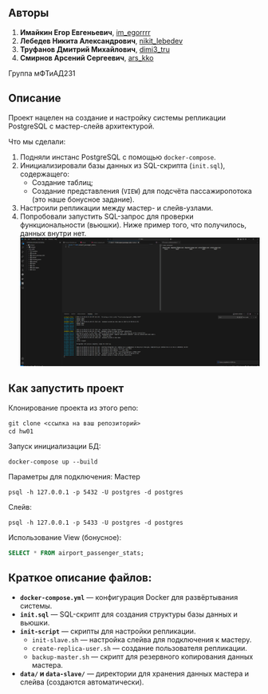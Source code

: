 ## Авторы
1. **Имайкин Егор Евгеньевич**, [im_egorrrr](https://t.me/im_egorrrr)
2. **Лебедев Никита Александрович**, [nikit_lebedev](https://t.me/nikit_lebedev)
3. **Труфанов Дмитрий Михайлович**, [dimi3_tru](https://t.me/dimi3_tru)
4. **Смирнов Арсений Сергеевич**, [ars_kko](https://t.me/ars_kko)

Группа мФТиАД231

## Описание
Проект нацелен на создание и настройку системы репликации PostgreSQL с мастер-слейв архитектурой. 

Что мы сделали:
1. Подняли инстанс PostgreSQL с помощью `docker-compose`.
2. Инициализировали базы данных из SQL-скрипта (`init.sql`), содержащего:
   - Создание таблиц;
   - Создание представления (`VIEW`) для подсчёта пассажиропотока (это наше бонусное задание).
3. Настроили репликации между мастер- и слейв-узлами.
4. Попробовали запустить SQL-запрос для проверки функциональности (вьюшки). Ниже пример того, что получилось, данных внутри нет.
![alt text](image-1.png)

## Как запустить проект

Клонирование проекта из этого репо:
```
git clone <ссылка на ваш репозиторий>
cd hw01
```
Запуск инициализации БД:
```
docker-compose up --build
```
Параметры для подключения:
Мастер
```
psql -h 127.0.0.1 -p 5432 -U postgres -d postgres
```
Слейв:
```
psql -h 127.0.0.1 -p 5433 -U postgres -d postgres
```
Использование View (бонусное):
```sql
SELECT * FROM airport_passenger_stats;
```

## Краткое описание файлов:

- **`docker-compose.yml`** — конфигурация Docker для развёртывания системы.
- **`init.sql`** — SQL-скрипт для создания структуры базы данных и вьюшки.
- **`init-script`** — скрипты для настройки репликации.
  - `init-slave.sh` — настройка слейва для подключения к мастеру.
  - `create-replica-user.sh` — создание пользователя репликации.
  - `backup-master.sh` — скрипт для резервного копирования данных мастера.
- **`data/` и `data-slave/`** — директории для хранения данных мастера и слейва (создаются автоматически).

